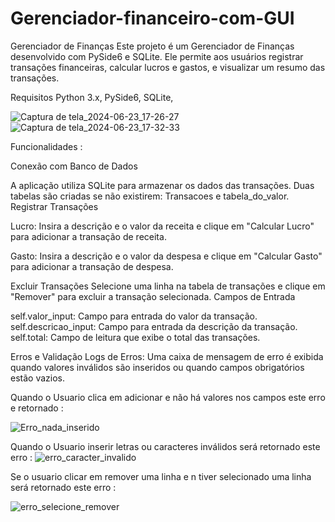 # Gerenciador-financeiro-com-GUI
Gerenciador de Finanças
Este projeto é um Gerenciador de Finanças desenvolvido com PySide6 e SQLite. Ele permite aos usuários registrar transações financeiras, calcular lucros e gastos, e visualizar um resumo das transações.

Requisitos 
Python 3.x,
PySide6,
SQLite,

![Captura de tela_2024-06-23_17-26-27](https://github.com/Brayandev0/Gerenciador-financeiro-com-GUI/assets/84828739/0dd1d04f-3713-4222-8066-d00c622c489b)
![Captura de tela_2024-06-23_17-32-33](https://github.com/Brayandev0/Gerenciador-financeiro-com-GUI/assets/84828739/3966ada7-3893-4b4a-86e2-5ee177fea92f)

Funcionalidades :

  Conexão com Banco de Dados
  
A aplicação utiliza SQLite para armazenar os dados das transações.
Duas tabelas são criadas se não existirem: Transacoes e tabela_do_valor.
Registrar Transações

Lucro: Insira a descrição e o valor da receita e clique em "Calcular Lucro" para adicionar a transação de receita.

Gasto: Insira a descrição e o valor da despesa e clique em "Calcular Gasto" para adicionar a transação de despesa.

Excluir Transações
Selecione uma linha na tabela de transações e clique em "Remover" para excluir a transação selecionada.
Campos de Entrada

self.valor_input: Campo para entrada do valor da transação.
self.descricao_input: Campo para entrada da descrição da transação.
self.total: Campo de leitura que exibe o total das transações.

Erros e Validação
Logs de Erros: Uma caixa de mensagem de erro é exibida quando valores inválidos são inseridos ou quando campos obrigatórios estão vazios.

Quando o Usuario clica em adicionar e não há valores nos campos este erro e retornado :

![Erro_nada_inserido](https://github.com/Brayandev0/Gerenciador-financeiro-com-GUI/assets/84828739/51b217fd-ec59-452e-a51d-9ca393d0c170)

Quando o Usuario inserir letras ou caracteres inválidos será retornado este erro :
![erro_caracter_invalido](https://github.com/Brayandev0/Gerenciador-financeiro-com-GUI/assets/84828739/e63c984f-d5d7-4a6a-a7ef-697c6ea322f8)

Se o usuario clicar em remover uma linha e n tiver selecionado uma linha será retornado este erro :

![erro_selecione_remover](https://github.com/Brayandev0/Gerenciador-financeiro-com-GUI/assets/84828739/9f69bbd6-acad-4817-b6be-38ef1e21a18b)
